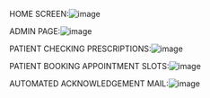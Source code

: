 HOME SCREEN:![image](https://github.com/user-attachments/assets/2f957420-c25a-48a8-80bc-ba991aa93b61)

ADMIN PAGE:![image](https://github.com/user-attachments/assets/a052a958-bf58-4ae5-9b5b-85bc103f8478)

PATIENT CHECKING PRESCRIPTIONS:![image](https://github.com/user-attachments/assets/2f1efe94-688f-4381-b443-88b588eea4af)


PATIENT BOOKING APPOINTMENT SLOTS:![image](https://github.com/user-attachments/assets/3c826f63-a6b5-46c3-8797-36045ec03eb1)

AUTOMATED ACKNOWLEDGEMENT MAIL:![image](https://github.com/user-attachments/assets/975ca8c3-6b87-40da-ba03-54b79ef1163a)
